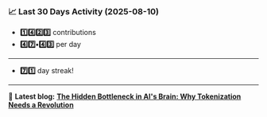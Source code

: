 <!--START_STATS-->
### 📈 Last 30 Days Activity (2025-08-10)  
- **1️⃣4️⃣2️⃣3️⃣** contributions  
- **4️⃣7️⃣•4️⃣3️⃣** per day
---
- **7️⃣1️⃣** day streak!
---
📝 **Latest blog:** [**The Hidden Bottleneck in AI's Brain: Why Tokenization Needs a Revolution**](https://andriak.com/blog/tokenization-revolution)
<!--END_STATS-->
